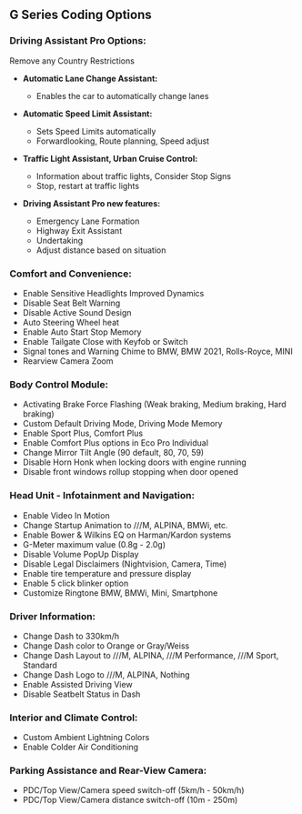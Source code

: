 ## G Series Coding Options

### Driving Assistant Pro Options:

  Remove any Country Restrictions

- **Automatic Lane Change Assistant:**
  - Enables the car to automatically change lanes

- **Automatic Speed Limit Assistant:**
  - Sets Speed Limits automatically
  - Forwardlooking, Route planning, Speed adjust 

- **Traffic Light Assistant, Urban Cruise Control:**
  - Information about traffic lights, Consider Stop Signs
  - Stop, restart at traffic lights

- **Driving Assistant Pro new features:**
  - Emergency Lane Formation
  - Highway Exit Assistant
  - Undertaking
  - Adjust distance based on situation

### Comfort and Convenience:

  - Enable Sensitive Headlights Improved Dynamics
  - Disable Seat Belt Warning
  - Disable Active Sound Design
  - Auto Steering Wheel heat
  - Enable Auto Start Stop Memory
  - Enable Tailgate Close with Keyfob or Switch
  - Signal tones and Warning Chime to BMW, BMW 2021, Rolls-Royce, MINI
  - Rearview Camera Zoom

### Body Control Module:

  - Activating Brake Force Flashing (Weak braking, Medium braking, Hard braking)
  - Custom Default Driving Mode, Driving Mode Memory 
  - Enable Sport Plus, Comfort Plus
  - Enable Comfort Plus options in Eco Pro Individual
  - Change Mirror Tilt Angle (90 default, 80, 70, 59)
  - Disable Horn Honk when locking doors with engine running
  - Disable front windows rollup stopping when door opened

### Head Unit - Infotainment and Navigation:

  - Enable Video In Motion
  - Change Startup Animation to ///M, ALPINA, BMWi, etc.
  - Enable Bower & Wilkins EQ on Harman/Kardon systems
  - G-Meter maximum value (0.8g - 2.0g)
  - Disable Volume PopUp Display
  - Disable Legal Disclaimers (Nightvision, Camera, Time)
  - Enable tire temperature and pressure display
  - Enable 5 click blinker option
  - Customize Ringtone BMW, BMWi, Mini, Smartphone

### Driver Information:

  - Change Dash to 330km/h
  - Change Dash color to Orange or Gray/Weiss
  - Change Dash Layout to ///M, ALPINA, ///M Performance, ///M Sport, Standard
  - Change Dash Logo to ///M, ALPINA, Nothing
  - Enable Assisted Driving View
  - Disable Seatbelt Status in Dash

### Interior and Climate Control:

  - Custom Ambient Lightning Colors
  - Enable Colder Air Conditioning

### Parking Assistance and Rear-View Camera:

  - PDC/Top View/Camera speed switch-off (5km/h - 50km/h)
  - PDC/Top View/Camera distance switch-off (10m - 250m)
